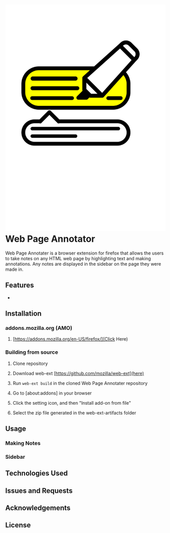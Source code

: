 # <img src="./src/components/icons/logo.svg"> Web Page Annotator

Web Page Annotater is a browser extension for firefox that allows the users to take notes on any HTML web page by highlighting text and making annotations. Any notes are displayed in the sidebar on the page they were made in.

## Features

- 

## Installation

### addons.mozilla.org (AMO)

1. [https://addons.mozilla.org/en-US/firefox/](Click Here)

### Building from source

1. Clone repository

2. Download web-ext [https://github.com/mozilla/web-ext](here)

3. Run `web-ext build` in the cloned Web Page Annotater repository

4. Go to [about:addons] in your browser

5.  Click the setting icon, and then "Install add-on from file"

6. Select the zip file generated in the web-ext-artifacts folder

## Usage

### Making Notes

### Sidebar

## Technologies Used

## Issues and Requests

## Acknowledgements

## License